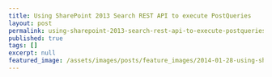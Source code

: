 ```yaml
---
title: Using SharePoint 2013 Search REST API to execute PostQueries
layout: post
permalink: using-sharepoint-2013-search-rest-api-to-execute-postqueries
published: true
tags: []
excerpt: null
featured_image: /assets/images/posts/feature_images/2014-01-28-using-sharepoint-2013-search-rest-api-to-execute-postqueries.jpg
---
```

